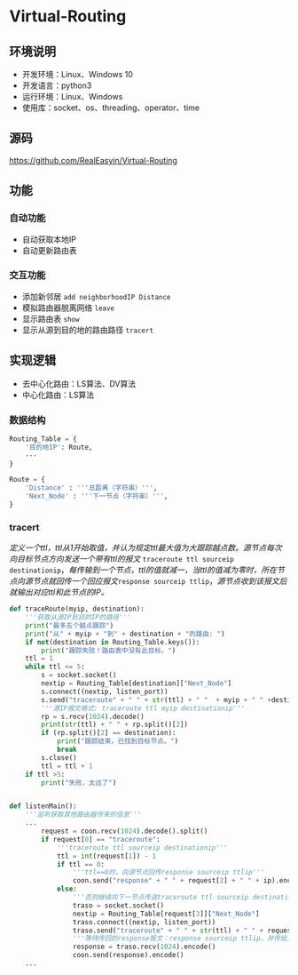 # Virtual-Routing

## 环境说明
* 开发环境：Linux、Windows 10
* 开发语言：python3
* 运行环境：Linux、Windows
* 使用库：socket、os、threading、operator、time

## 源码
https://github.com/RealEasyin/Virtual-Routing

## 功能

### 自动功能
* 自动获取本地IP
* 自动更新路由表

### 交互功能
* 添加新邻居    `add neighborhoodIP Distance`
* 模拟路由器脱离网络 `leave`
* 显示路由表 `show`
* 显示从源到目的地的路由路径 `tracert`

## 实现逻辑
* 去中心化路由：LS算法、DV算法
* 中心化路由：LS算法

### 数据结构
```python
Routing_Table = {
    '目的地IP': Route,
    ···
}

Route = {
    'Distance' : '''总距离（字符串）''',
    'Next_Node' : '''下一节点（字符串）''',
}
```

### tracert
*定义一个ttl，ttl从1开始取值，并认为规定ttl最大值为大跟踪越点数。源节点每次向目标节点方向发送一个带有ttl的报文*
`traceroute ttl sourceip destinationip`，*每传输到一个节点，ttl的值就减一，当ttl的值减为零时，所在节点向源节点就回传一个回应报文*`response sourceip ttlip`，*源节点收到该报文后就输出对应ttl和此节点的IP。*
```python
def traceRoute(myip, destination):
    '''获取从源IP到目的IP的路径'''
    print("最多五个越点跟踪")
    print("从" + myip + "到" + destination + "的路由: ")
    if not(destination in Routing_Table.keys()):
        print("跟踪失败！路由表中没有此目标。")
    ttl = 1
    while ttl <= 5:
        s = socket.socket()
        nextip = Routing_Table[destination]["Next_Node"]
        s.connect((nextip, listen_port))
        s.send("traceroute" + " " + str(ttl) + " "  + myip + " " +destination).encode()
        '''源IP报文格式: traceroute ttl myip destinationip'''
        rp = s.recv(1024).decode()
        print(str(ttl) + " " + rp.split()[2])
        if (rp.split()[2] == destination):
            print("跟踪结束，已找到目标节点。")
            break
        s.close()
        ttl = ttl + 1
    if ttl >5:
        print("失败，太远了")


def listenMain():
    '''监听获取其他路由器传来的信息'''
    ...
        request = coon.recv(1024).decode().split()
        if request[0] == "traceroute":
            '''traceroute ttl sourceip destinationip'''
            ttl = int(request[1]) - 1
            if ttl == 0:
                '''ttl==0时，向源节点回传response sourceip ttlip'''
                coon.send("response" + " " + request[2] + " " + ip).encode()
            else:
                '''否则继续向下一节点传送traceroute ttl sourceip destinationip'''
                traso = socket.socket()
                nextip = Routing_Table[request[3]]["Next_Node"]
                traso.connect((nextip, listen_port))
                traso.send("traceroute" + " " + str(ttl) + " " + request[2] + " " + request[3]).encode()
                '''等待传回的response报文：response sourceip ttlip，并传给上一个节点'''
                response = traso.recv(1024).encode()
                coon.send(response).encode()
    ...
```
